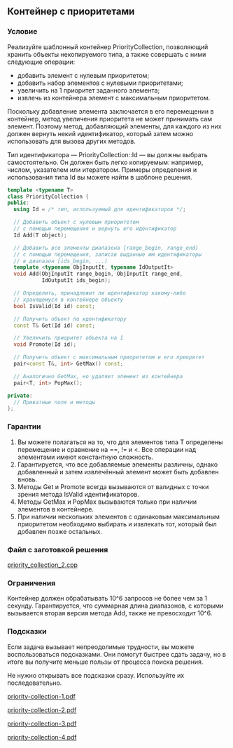 ## Контейнер с приоритетами ##

### Условие ###

Реализуйте шаблонный контейнер PriorityCollection, позволяющий хранить объекты некопируемого типа, а также совершать с ними следующие операции:

* добавить элемент с нулевым приоритетом;
* добавить набор элементов с нулевыми приоритетами;
* увеличить на 1 приоритет заданного элемента;
* извлечь из контейнера элемент с максимальным приоритетом.

Поскольку добавление элемента заключается в его перемещении в контейнер, метод увеличения приоритета не может принимать сам элемент. Поэтому метод, добавляющий элементы, для каждого из них должен вернуть некий идентификатор, который затем можно использовать для вызова других методов.

Тип идентификатора — PriorityCollection::Id — вы должны выбрать самостоятельно. Он должен быть легко копируемым: например, числом, указателем или итератором. Примеры определения и использования типа Id вы можете найти в шаблоне решения.

```cpp
template <typename T>
class PriorityCollection {
public:
  using Id = /* тип, используемый для идентификаторов */;

  // Добавить объект с нулевым приоритетом
  // с помощью перемещения и вернуть его идентификатор
  Id Add(T object);

  // Добавить все элементы диапазона [range_begin, range_end)
  // с помощью перемещения, записав выданные им идентификаторы
  // в диапазон [ids_begin, ...)
  template <typename ObjInputIt, typename IdOutputIt>
  void Add(ObjInputIt range_begin, ObjInputIt range_end,
           IdOutputIt ids_begin);

  // Определить, принадлежит ли идентификатор какому-либо
  // хранящемуся в контейнере объекту
  bool IsValid(Id id) const;

  // Получить объект по идентификатору
  const T& Get(Id id) const;

  // Увеличить приоритет объекта на 1
  void Promote(Id id);

  // Получить объект с максимальным приоритетом и его приоритет
  pair<const T&, int> GetMax() const;

  // Аналогично GetMax, но удаляет элемент из контейнера
  pair<T, int> PopMax();

private:
  // Приватные поля и методы
};
```

### Гарантии ###

1. Вы можете полагаться на то, что для элементов типа T определены перемещение и сравнение на ==, != и <. Все операции над элементами имеют константную сложность.
2. Гарантируется, что все добавляемые элементы различны, однако добавленный и затем извлечённый элемент может быть добавлен вновь.
3. Методы Get и Promote всегда вызываются от валидных с точки зрения метода IsValid идентификаторов.
4. Методы GetMax и PopMax вызываются только при наличии элементов в контейнере.
5. При наличии нескольких элементов с одинаковым максимальным приоритетом необходимо выбирать и извлекать тот, который был добавлен позже остальных.

### Файл с заготовкой решения ###

[priority_collection_2.cpp](https://github.com/Hitoku/basics-of-c-plus-plus-development-red-belt/blob/master/Week_5/07%20Programming%20Assignment/Source/priority_collection_2.cpp)

### Ограничения ###

Контейнер должен обрабатывать 10^6 запросов не более чем за 1 секунду. Гарантируется, что суммарная длина диапазонов, с которыми вызывается вторая версия метода Add, также не превосходит 10^6.

### Подсказки ###

Если задача вызывает непреодолимые трудности, вы можете воспользоваться подсказками. Они помогут быстрее сдать задачу, но в итоге вы получите меньше пользы от процесса поиска решения.

Не нужно открывать все подсказки сразу. Используйте их последовательно.

[priority-collection-1.pdf](https://github.com/Hitoku/basics-of-c-plus-plus-development-red-belt/blob/master/Week_5/07%20Programming%20Assignment/priority-collection-1.pdf)

[priority-collection-2.pdf](https://github.com/Hitoku/basics-of-c-plus-plus-development-red-belt/blob/master/Week_5/07%20Programming%20Assignment/priority-collection-2.pdf)

[priority-collection-3.pdf](https://github.com/Hitoku/basics-of-c-plus-plus-development-red-belt/blob/master/Week_5/07%20Programming%20Assignment/priority-collection-3.pdf)

[priority-collection-4.pdf](https://github.com/Hitoku/basics-of-c-plus-plus-development-red-belt/blob/master/Week_5/07%20Programming%20Assignment/priority-collection-4.pdf)